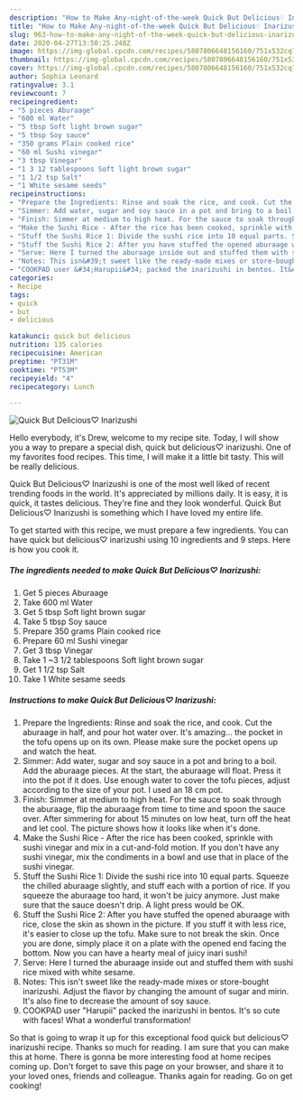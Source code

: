 ```yaml
---
description: "How to Make Any-night-of-the-week Quick But Delicious♡ Inarizushi"
title: "How to Make Any-night-of-the-week Quick But Delicious♡ Inarizushi"
slug: 963-how-to-make-any-night-of-the-week-quick-but-delicious-inarizushi
date: 2020-04-27T13:50:25.248Z
image: https://img-global.cpcdn.com/recipes/5807806648156160/751x532cq70/quick-but-delicious♡-inarizushi-recipe-main-photo.jpg
thumbnail: https://img-global.cpcdn.com/recipes/5807806648156160/751x532cq70/quick-but-delicious♡-inarizushi-recipe-main-photo.jpg
cover: https://img-global.cpcdn.com/recipes/5807806648156160/751x532cq70/quick-but-delicious♡-inarizushi-recipe-main-photo.jpg
author: Sophia Leonard
ratingvalue: 3.1
reviewcount: 7
recipeingredient:
- "5 pieces Aburaage"
- "600 ml Water"
- "5 tbsp Soft light brown sugar"
- "5 tbsp Soy sauce"
- "350 grams Plain cooked rice"
- "60 ml Sushi vinegar"
- "3 tbsp Vinegar"
- "1 3 12 tablespoons Soft light brown sugar"
- "1 1/2 tsp Salt"
- "1 White sesame seeds"
recipeinstructions:
- "Prepare the Ingredients: Rinse and soak the rice, and cook. Cut the aburaage in half, and pour hot water over. It&#39;s amazing... the pocket in the tofu opens up on its own. Please make sure the pocket opens up and watch the heat."
- "Simmer: Add water, sugar and soy sauce in a pot and bring to a boil. Add the aburaage pieces. At the start, the aburaage will float. Press it into the pot if it does. Use enough water to cover the tofu pieces, adjust according to the size of your pot. I used an 18 cm pot."
- "Finish: Simmer at medium to high heat. For the sauce to soak through the aburaage, flip the aburaage from time to time and spoon the sauce over. After simmering for about 15 minutes on low heat, turn off the heat and let cool. The picture shows how it looks like when it&#39;s done."
- "Make the Sushi Rice - After the rice has been cooked, sprinkle with sushi vinegar and mix in a cut-and-fold motion. If you don&#39;t have any sushi vinegar, mix the condiments in a bowl and use that in place of the sushi vinegar."
- "Stuff the Sushi Rice 1: Divide the sushi rice into 10 equal parts. Squeeze the chilled aburaage slightly, and stuff each with a portion of rice. If you squeeze the aburaage too hard, it won&#39;t be juicy anymore. Just make sure that the sauce doesn&#39;t drip. A light press would be OK."
- "Stuff the Sushi Rice 2: After you have stuffed the opened aburaage with rice, close the skin as shown in the picture. If you stuff it with less rice, it&#39;s easier to close up the tofu. Make sure to not break the skin. Once you are done, simply place it on a plate with the opened end facing the bottom. Now you can have a hearty meal of juicy inari sushi!"
- "Serve: Here I turned the aburaage inside out and stuffed them with sushi rice mixed with white sesame."
- "Notes: This isn&#39;t sweet like the ready-made mixes or store-bought inarizushi. Adjust the flavor by changing the amount of sugar and mirin. It&#39;s also fine to decrease the amount of soy sauce."
- "COOKPAD user &#34;Harupii&#34; packed the inarizushi in bentos. It&#39;s so cute with faces! What a wonderful transformation!"
categories:
- Recipe
tags:
- quick
- but
- delicious

katakunci: quick but delicious 
nutrition: 135 calories
recipecuisine: American
preptime: "PT31M"
cooktime: "PT53M"
recipeyield: "4"
recipecategory: Lunch

---
```



![Quick But Delicious♡ Inarizushi](https://img-global.cpcdn.com/recipes/5807806648156160/751x532cq70/quick-but-delicious♡-inarizushi-recipe-main-photo.jpg)

Hello everybody, it's Drew, welcome to my recipe site. Today, I will show you a way to prepare a special dish, quick but delicious♡ inarizushi. One of my favorites food recipes. This time, I will make it a little bit tasty. This will be really delicious.

Quick But Delicious♡ Inarizushi is one of the most well liked of recent trending foods in the world. It's appreciated by millions daily. It is easy, it is quick, it tastes delicious. They're fine and they look wonderful. Quick But Delicious♡ Inarizushi is something which I have loved my entire life.




To get started with this recipe, we must prepare a few ingredients. You can have quick but delicious♡ inarizushi using 10 ingredients and 9 steps. Here is how you cook it.

<!--inarticleads1-->

##### The ingredients needed to make Quick But Delicious♡ Inarizushi:

1. Get 5 pieces Aburaage
1. Take 600 ml Water
1. Get 5 tbsp Soft light brown sugar
1. Take 5 tbsp Soy sauce
1. Prepare 350 grams Plain cooked rice
1. Prepare 60 ml Sushi vinegar
1. Get 3 tbsp Vinegar
1. Take 1 ~3 1/2 tablespoons Soft light brown sugar
1. Get 1 1/2 tsp Salt
1. Take 1 White sesame seeds




<!--inarticleads2-->

##### Instructions to make Quick But Delicious♡ Inarizushi:

1. Prepare the Ingredients: Rinse and soak the rice, and cook. Cut the aburaage in half, and pour hot water over. It&#39;s amazing... the pocket in the tofu opens up on its own. Please make sure the pocket opens up and watch the heat.
1. Simmer: Add water, sugar and soy sauce in a pot and bring to a boil. Add the aburaage pieces. At the start, the aburaage will float. Press it into the pot if it does. Use enough water to cover the tofu pieces, adjust according to the size of your pot. I used an 18 cm pot.
1. Finish: Simmer at medium to high heat. For the sauce to soak through the aburaage, flip the aburaage from time to time and spoon the sauce over. After simmering for about 15 minutes on low heat, turn off the heat and let cool. The picture shows how it looks like when it&#39;s done.
1. Make the Sushi Rice - After the rice has been cooked, sprinkle with sushi vinegar and mix in a cut-and-fold motion. If you don&#39;t have any sushi vinegar, mix the condiments in a bowl and use that in place of the sushi vinegar.
1. Stuff the Sushi Rice 1: Divide the sushi rice into 10 equal parts. Squeeze the chilled aburaage slightly, and stuff each with a portion of rice. If you squeeze the aburaage too hard, it won&#39;t be juicy anymore. Just make sure that the sauce doesn&#39;t drip. A light press would be OK.
1. Stuff the Sushi Rice 2: After you have stuffed the opened aburaage with rice, close the skin as shown in the picture. If you stuff it with less rice, it&#39;s easier to close up the tofu. Make sure to not break the skin. Once you are done, simply place it on a plate with the opened end facing the bottom. Now you can have a hearty meal of juicy inari sushi!
1. Serve: Here I turned the aburaage inside out and stuffed them with sushi rice mixed with white sesame.
1. Notes: This isn&#39;t sweet like the ready-made mixes or store-bought inarizushi. Adjust the flavor by changing the amount of sugar and mirin. It&#39;s also fine to decrease the amount of soy sauce.
1. COOKPAD user &#34;Harupii&#34; packed the inarizushi in bentos. It&#39;s so cute with faces! What a wonderful transformation!




So that is going to wrap it up for this exceptional food quick but delicious♡ inarizushi recipe. Thanks so much for reading. I am sure that you can make this at home. There is gonna be more interesting food at home recipes coming up. Don't forget to save this page on your browser, and share it to your loved ones, friends and colleague. Thanks again for reading. Go on get cooking!
